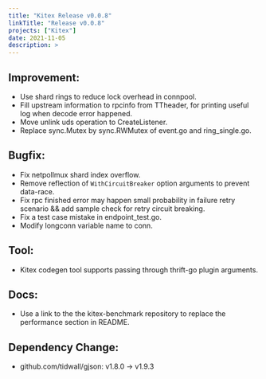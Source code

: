 ```yaml
---
title: "Kitex Release v0.0.8"
linkTitle: "Release v0.0.8"
projects: ["Kitex"]
date: 2021-11-05
description: >
---
```


## Improvement:  

- Use shard rings to reduce lock overhead in connpool.
- Fill upstream information to rpcinfo from TTheader, for printing useful log when decode error happened.
- Move unlink uds operation to CreateListener.
- Replace sync.Mutex by sync.RWMutex of event.go and ring_single.go.

## Bugfix:  

- Fix netpollmux shard index overflow.
- Remove reflection of `WithCircuitBreaker`  option arguments to prevent data-race.
- Fix rpc finished error may happen small probability in failure retry scenario && add sample check for retry circuit breaking.
- Fix a test case mistake in endpoint_test.go.
- Modify longconn variable name to conn.  

## Tool:  

- Kitex codegen tool supports passing through thrift-go plugin arguments.  

## Docs:  

- Use a link to the the kitex-benchmark repository to replace the performance section in README.  

## Dependency Change:  

- github.com/tidwall/gjson: v1.8.0 -> v1.9.3